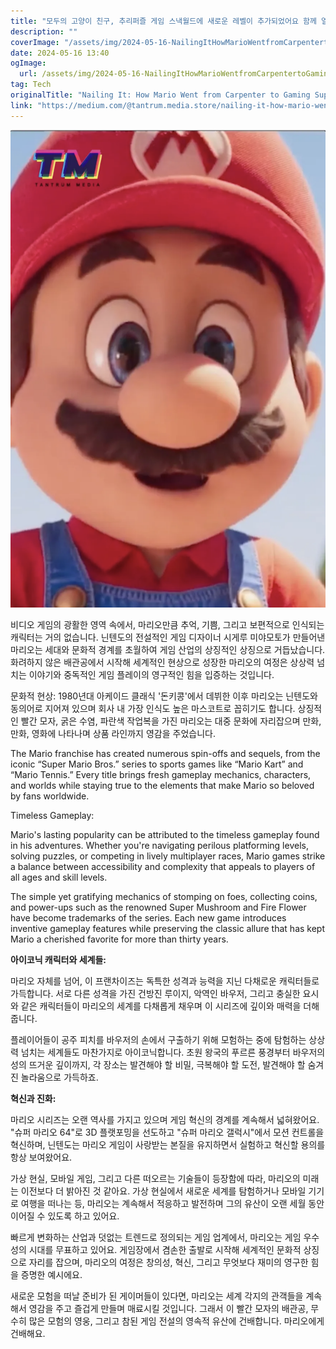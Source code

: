 ```yaml
---
title: "모두의 고양이 친구, 추리퍼즐 게임 스낵월드에 새로운 레벨이 추가되었어요 함께 열심히 플레이하고 빙고 칩을 수집하면 신규 스테이지를 해금할 수 있답니다 어서 친구들과 함께 즐기러 가볼까요"
description: ""
coverImage: "/assets/img/2024-05-16-NailingItHowMarioWentfromCarpentertoGamingSuperstar_0.png"
date: 2024-05-16 13:40
ogImage:
  url: /assets/img/2024-05-16-NailingItHowMarioWentfromCarpentertoGamingSuperstar_0.png
tag: Tech
originalTitle: "Nailing It: How Mario Went from Carpenter to Gaming Superstar!"
link: "https://medium.com/@tantrum.media.store/nailing-it-how-mario-went-from-carpenter-to-gaming-superstar-a343d3e04a15"
---
```



![Mario](/assets/img/2024-05-16-NailingItHowMarioWentfromCarpentertoGamingSuperstar_0.png)

비디오 게임의 광활한 영역 속에서, 마리오만큼 추억, 기쁨, 그리고 보편적으로 인식되는 캐릭터는 거의 없습니다. 닌텐도의 전설적인 게임 디자이너 시게루 미야모토가 만들어낸 마리오는 세대와 문화적 경계를 초월하여 게임 산업의 상징적인 상징으로 거듭났습니다. 화려하지 않은 배관공에서 시작해 세계적인 현상으로 성장한 마리오의 여정은 상상력 넘치는 이야기와 중독적인 게임 플레이의 영구적인 힘을 입증하는 것입니다.

문화적 현상:
1980년대 아케이드 클래식 '돈키콩'에서 데뷔한 이후 마리오는 닌텐도와 동의어로 지어져 있으며 회사 내 가장 인식도 높은 마스코트로 꼽히기도 합니다. 상징적인 빨간 모자, 굵은 수염, 파란색 작업복을 가진 마리오는 대중 문화에 자리잡으며 만화, 만화, 영화에 나타나며 상품 라인까지 영감을 주었습니다.


<div class="content-ad"></div>

The Mario franchise has created numerous spin-offs and sequels, from the iconic “Super Mario Bros.” series to sports games like “Mario Kart” and “Mario Tennis.” Every title brings fresh gameplay mechanics, characters, and worlds while staying true to the elements that make Mario so beloved by fans worldwide.

Timeless Gameplay:

Mario's lasting popularity can be attributed to the timeless gameplay found in his adventures. Whether you're navigating perilous platforming levels, solving puzzles, or competing in lively multiplayer races, Mario games strike a balance between accessibility and complexity that appeals to players of all ages and skill levels.

The simple yet gratifying mechanics of stomping on foes, collecting coins, and power-ups such as the renowned Super Mushroom and Fire Flower have become trademarks of the series. Each new game introduces inventive gameplay features while preserving the classic allure that has kept Mario a cherished favorite for more than thirty years.

<div class="content-ad"></div>

**아이코닉 캐릭터와 세계들:**

마리오 자체를 넘어, 이 프랜차이즈는 독특한 성격과 능력을 지닌 다채로운 캐릭터들로 가득합니다. 서로 다른 성격을 가진 건방진 루이지, 악역인 바우저, 그리고 충실한 요시와 같은 캐릭터들이 마리오의 세계를 다채롭게 채우며 이 시리즈에 깊이와 매력을 더해줍니다.

플레이어들이 공주 피치를 바우저의 손에서 구출하기 위해 모험하는 중에 탐험하는 상상력 넘치는 세계들도 마찬가지로 아이코닉합니다. 초원 왕국의 푸르른 풍경부터 바우저의 성의 뜨거운 깊이까지, 각 장소는 발견해야 할 비밀, 극복해야 할 도전, 발견해야 할 숨겨진 놀라움으로 가득하죠.

**혁신과 진화:**

<div class="content-ad"></div>

마리오 시리즈는 오랜 역사를 가지고 있으며 게임 혁신의 경계를 계속해서 넓혀왔어요. "슈퍼 마리오 64"로 3D 플랫포밍을 선도하고 "슈퍼 마리오 갤럭시"에서 모션 컨트롤을 혁신하며, 닌텐도는 마리오 게임이 사랑받는 본질을 유지하면서 실험하고 혁신할 용의를 항상 보여왔어요.

가상 현실, 모바일 게임, 그리고 다른 떠오르는 기술들이 등장함에 따라, 마리오의 미래는 이전보다 더 밝아진 것 같아요. 가상 현실에서 새로운 세계를 탐험하거나 모바일 기기로 여행을 떠나는 등, 마리오는 계속해서 적응하고 발전하며 그의 유산이 오랜 세월 동안 이어질 수 있도록 하고 있어요.

빠르게 변화하는 산업과 덧없는 트렌드로 정의되는 게임 업계에서, 마리오는 게임 우수성의 시대를 무표하고 있어요. 게임장에서 겸손한 출발로 시작해 세계적인 문화적 상징으로 자리를 잡으며, 마리오의 여정은 창의성, 혁신, 그리고 무엇보다 재미의 영구한 힘을 증명한 예시에요.

새로운 모험을 떠날 준비가 된 게이머들이 있다면, 마리오는 세계 각지의 관객들을 계속해서 영감을 주고 즐겁게 만들며 매료시킬 것입니다. 그래서 이 빨간 모자의 배관공, 무수히 많은 모험의 영웅, 그리고 참된 게임 전설의 영속적 유산에 건배합니다. 마리오에게 건배해요.
